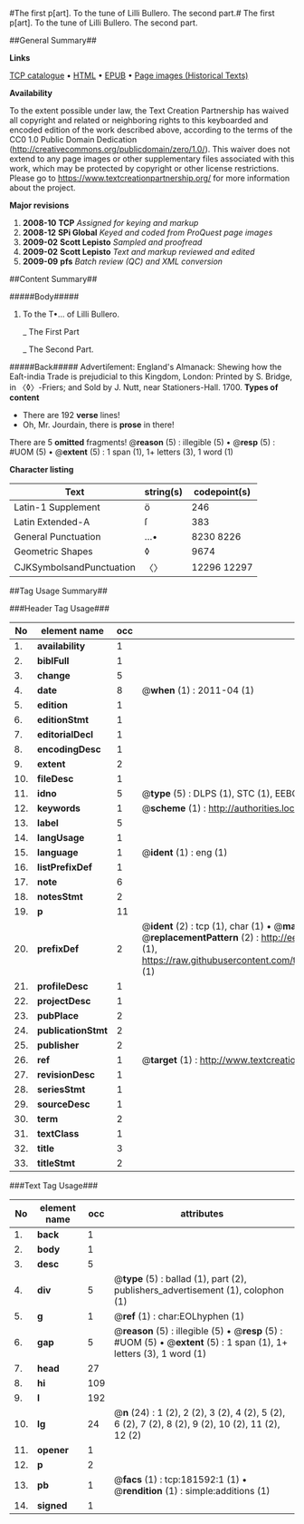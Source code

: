 #The first p[art]. To the tune of Lilli Bullero. The second part.#
The first p[art]. To the tune of Lilli Bullero. The second part.

##General Summary##

**Links**

[TCP catalogue](http://www.ota.ox.ac.uk/tcp/)  • 
[HTML](http://tei.it.ox.ac.uk/tcp/Texts-HTML/free/B06/B06901.html)  • 
[EPUB](http://tei.it.ox.ac.uk/tcp/Texts-EPUB/free/B06/B06901.epub) • 
[Page images (Historical Texts)](https://historicaltexts.jisc.ac.uk/eebo-99886978e)

**Availability**

To the extent possible under law, the Text Creation Partnership has waived all copyright and related or neighboring rights to this keyboarded and encoded edition of the work described above, according to the terms of the CC0 1.0 Public Domain Dedication (http://creativecommons.org/publicdomain/zero/1.0/). This waiver does not extend to any page images or other supplementary files associated with this work, which may be protected by copyright or other license restrictions. Please go to https://www.textcreationpartnership.org/ for more information about the project.

**Major revisions**

1. __2008-10__ __TCP__ *Assigned for keying and markup*
1. __2008-12__ __SPi Global__ *Keyed and coded from ProQuest page images*
1. __2009-02__ __Scott Lepisto__ *Sampled and proofread*
1. __2009-02__ __Scott Lepisto__ *Text and markup reviewed and edited*
1. __2009-09__ __pfs__ *Batch review (QC) and XML conversion*

##Content Summary##

#####Body#####

1. To the T•… of Lilli Bullero.

    _ The First Part

    _ The Second Part.

#####Back#####
Advertiſement: England's Almanack: Shewing how the Eaſt-india Trade is prejudicial to this Kingdom, London: Printed by S. Bridge, in 〈◊〉-Friers; and Sold by J. Nutt, near Stationers-Hall. 1700.
**Types of content**

  * There are 192 **verse** lines!
  * Oh, Mr. Jourdain, there is **prose** in there!

There are 5 **omitted** fragments! 
 @__reason__ (5) : illegible (5)  •  @__resp__ (5) : #UOM (5)  •  @__extent__ (5) : 1 span (1), 1+ letters (3), 1 word (1)

**Character listing**


|Text|string(s)|codepoint(s)|
|---|---|---|
|Latin-1 Supplement|ö|246|
|Latin Extended-A|ſ|383|
|General Punctuation|…•|8230 8226|
|Geometric Shapes|◊|9674|
|CJKSymbolsandPunctuation|〈〉|12296 12297|

##Tag Usage Summary##

###Header Tag Usage###

|No|element name|occ|attributes|
|---|---|---|---|
|1.|__availability__|1||
|2.|__biblFull__|1||
|3.|__change__|5||
|4.|__date__|8| @__when__ (1) : 2011-04 (1)|
|5.|__edition__|1||
|6.|__editionStmt__|1||
|7.|__editorialDecl__|1||
|8.|__encodingDesc__|1||
|9.|__extent__|2||
|10.|__fileDesc__|1||
|11.|__idno__|5| @__type__ (5) : DLPS (1), STC (1), EEBO-CITATION (1), PROQUEST (1), VID (1)|
|12.|__keywords__|1| @__scheme__ (1) : http://authorities.loc.gov/ (1)|
|13.|__label__|5||
|14.|__langUsage__|1||
|15.|__language__|1| @__ident__ (1) : eng (1)|
|16.|__listPrefixDef__|1||
|17.|__note__|6||
|18.|__notesStmt__|2||
|19.|__p__|11||
|20.|__prefixDef__|2| @__ident__ (2) : tcp (1), char (1)  •  @__matchPattern__ (2) : ([0-9\-]+):([0-9IVX]+) (1), (.+) (1)  •  @__replacementPattern__ (2) : http://eebo.chadwyck.com/downloadtiff?vid=$1&page=$2 (1), https://raw.githubusercontent.com/textcreationpartnership/Texts/master/tcpchars.xml#$1 (1)|
|21.|__profileDesc__|1||
|22.|__projectDesc__|1||
|23.|__pubPlace__|2||
|24.|__publicationStmt__|2||
|25.|__publisher__|2||
|26.|__ref__|1| @__target__ (1) : http://www.textcreationpartnership.org/docs/. (1)|
|27.|__revisionDesc__|1||
|28.|__seriesStmt__|1||
|29.|__sourceDesc__|1||
|30.|__term__|2||
|31.|__textClass__|1||
|32.|__title__|3||
|33.|__titleStmt__|2||


###Text Tag Usage###

|No|element name|occ|attributes|
|---|---|---|---|
|1.|__back__|1||
|2.|__body__|1||
|3.|__desc__|5||
|4.|__div__|5| @__type__ (5) : ballad (1), part (2), publishers_advertisement (1), colophon (1)|
|5.|__g__|1| @__ref__ (1) : char:EOLhyphen (1)|
|6.|__gap__|5| @__reason__ (5) : illegible (5)  •  @__resp__ (5) : #UOM (5)  •  @__extent__ (5) : 1 span (1), 1+ letters (3), 1 word (1)|
|7.|__head__|27||
|8.|__hi__|109||
|9.|__l__|192||
|10.|__lg__|24| @__n__ (24) : 1 (2), 2 (2), 3 (2), 4 (2), 5 (2), 6 (2), 7 (2), 8 (2), 9 (2), 10 (2), 11 (2), 12 (2)|
|11.|__opener__|1||
|12.|__p__|2||
|13.|__pb__|1| @__facs__ (1) : tcp:181592:1 (1)  •  @__rendition__ (1) : simple:additions (1)|
|14.|__signed__|1||
